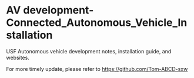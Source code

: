 # AV development-Connected_Autonomous_Vehicle_Installation  
USF Autonomous vehicle development notes, installation guide, and websites.

For more timely update, please refer to https://github.com/Tom-ABCD-sxw

